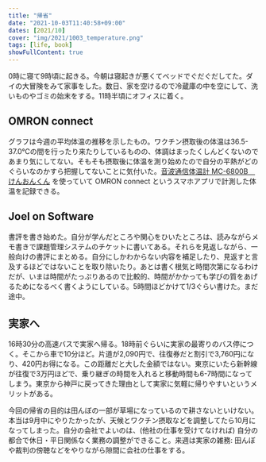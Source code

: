 ```yaml
---
title: "帰省"
date: "2021-10-03T11:40:58+09:00"
dates: [2021/10]
cover: "img/2021/1003_temperature.png"
tags: [life, book]
showFullContent: true
---
```


0時に寝て9時頃に起きる。今朝は寝起きが悪くてベッドでぐだぐだしてた。ダイの大冒険をみて家事をした。数日、家を空けるので冷蔵庫の中を空にして、洗いものやゴミの始末をする。11時半頃にオフィスに着く。

## OMRON connect

グラフは今週の平均体温の推移を示したもの。ワクチン摂取後の体温は36.5-37.0℃の間を行ったり来たりしているものの、体調はまったくしんどくないのであまり気にしてない。そもそも摂取後に体温を測り始めたので自分の平熱がどのぐらいなのかすら把握してないことに気付いた。[音波通信体温計 MC-6800B　けんおんくん](https://www.healthcare.omron.co.jp/product/mc/mc-6800b.html) を使っていて OMRON connect というスマホアプリで計測した体温を記録できる。

## Joel on Software

書評を書き始めた。自分が学んだところや関心をひいたところは、読みながらメモ書きで課題管理システムのチケットに書いてある。それらを見返しながら、一般向けの書評にまとめる。自分にしかわからない内容を補足したり、見返すと言及するほどではないことを取り除いたり。あとは書く根気と時間次第になるわけだが、いまは時間がたっぷりあるので比較的、時間がかかっても学びの質をあげるためになるべく書くようにしている。5時間ほどかけて1/3ぐらい書けた。まだ途中。

## 実家へ

16時30分の高速バスで実家へ帰る。18時前ぐらいに実家の最寄りのバス停につく。そこから車で10分ほど。片道が2,090円で、往復券だと割引で3,760円になり、420円お得になる。この距離だと大した金額ではない。東京にいたら新幹線が往復で3万円ほどで、乗り継ぎの時間を入れると移動時間も6-7時間になってしまう。東京から神戸に戻ってきた理由として実家に気軽に帰りやすいというメリットがある。

今回の帰省の目的は田んぼの一部が草場になっているので耕さないといけない。本当は9月中にやりたかったが、天候とワクチン摂取などを調整してたら10月になってしまった。自分の会社でよいのは、(他社の仕事を受けてなければ) 自分の都合で休日・平日関係なく業務の調整ができること。来週は実家の雑務: 田んぼや裁判の傍聴などをやりながら隙間に会社の仕事をする。
